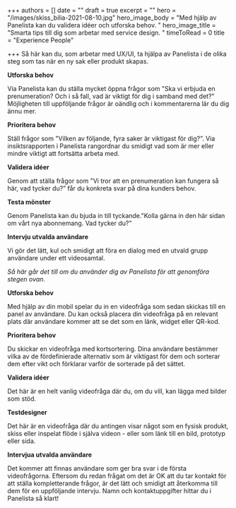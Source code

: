 +++
authors = []
date = ""
draft = true
excerpt = ""
hero = "/images/skiss_bilia-2021-08-10.jpg"
hero_image_body = "Med hjälp av Panelista kan du validera idéer och utforska behov. "
hero_image_title = "Smarta tips till dig som arbetar med service design.  "
timeToRead = 0
title = "Experience People"

+++
Så här kan du, som arbetar med UX/UI, ta hjälpa av Panelista i de olika steg som tas när en ny sak eller produkt skapas. 


**Utforska behov**

Via Panelista kan du ställa mycket öppna frågor som "Ska vi erbjuda en prenumeration? Och i så fall, vad är viktigt för dig i samband med det?" Möjligheten till uppföljande frågor är oändlig och i kommentarerna lär du dig ännu mer. 


**Prioritera behov** 

Ställ frågor som "Vilken av följande, fyra saker är viktigast för dig?”. Via insiktsrapporten i Panelista rangordnar du smidigt vad som är mer eller mindre viktigt att fortsätta arbeta med. 

 
**Validera idéer** 

Genom att ställa frågor som "Vi tror att en prenumeration kan fungera så här, vad tycker du?” får du konkreta svar på dina kunders behov. 


**Testa mönster** 

Genom Panelista kan du bjuda in till tyckande."Kolla gärna in den här sidan om vårt nya abonnemang. Vad tycker du?”


**Intervju utvalda användare** 

Vi gör det lätt, kul och smidigt att föra en dialog med en utvald grupp användare under ett videosamtal.

_Så här går det till om du använder dig av Panelista för att genomföra stegen ovan._ 


**Utforska behov**

Med hjälp av din mobil spelar du in en videofråga som sedan skickas till en panel av användare. Du kan också placera din videofråga på en relevant plats där användare kommer att se det som en länk, widget eller QR-kod.


**Prioritera behov** 

Du skickar en videofråga med kortsortering. Dina användare bestämmer vilka av de fördefinierade alternativ som är viktigast för dem och sorterar dem efter vikt och förklarar varför de sorterade på det sättet.


**Validera idéer**

Det här är en helt vanlig videofråga där du, om du vill, kan lägga med bilder som stöd.


**Testdesigner** 

Det här är en videofråga där du antingen visar något som en fysisk produkt, skiss eller inspelat flöde i själva videon - eller som länk till en bild, prototyp eller sida.


**Intervjua utvalda användare** 

Det kommer att finnas användare som ger bra svar i de första videofrågorna. Eftersom du redan frågat om det är OK att du tar kontakt för att ställa kompletterande frågor, är det lätt och smidigt att återkomma till dem för en uppföljande intervju. Namn och kontaktuppgifter hittar du i Panelista så klart!